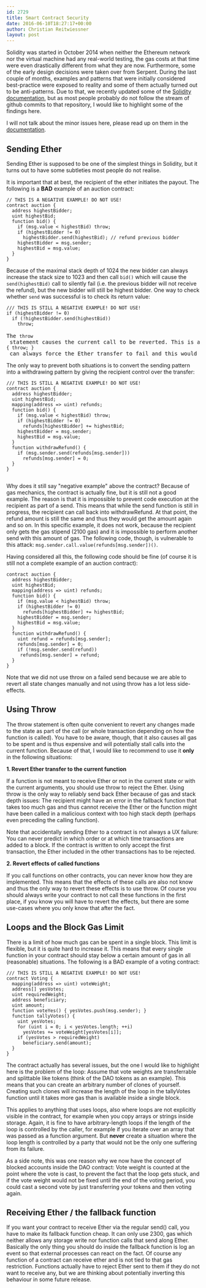 ```yaml
---
id: 2729
title: Smart Contract Security
date: 2016-06-10T18:27:17+00:00
author: Christian Reitwiessner
layout: post
---
```

Solidity was started in October 2014 when neither the Ethereum network nor the virtual machine had any real-world testing, the gas costs at that time were even drastically different from what they are now. Furthermore, some of the early design decisions were taken over from Serpent. During the last couple of months, examples and patterns that were initially considered best-practice were exposed to reality and some of them actually turned out to be anti-patterns. Due to that, we recently updated some of the <a href="https://solidity.readthedocs.org">Solidity documentation</a>, but as most people probably do not follow the stream of github commits to that repository, I would like to highlight some of the findings here.

I will not talk about the minor issues here, please read up on them in the <a href="http://solidity.readthedocs.io/en/latest/miscellaneous.html#pitfalls">documentation</a>.
<h2><strong>Sending Ether</strong></h2>
Sending Ether is supposed to be one of the simplest things in Solidity, but it turns out to have some subtleties most people do not realise.

It is important that at best, the recipient of the ether initiates the payout. The following is a <strong>BAD</strong> example of an auction contract:
<pre><code>// THIS IS A NEGATIVE EXAMPLE! DO NOT USE!
contract auction {
  address highestBidder;
  uint highestBid;
  function bid() {
    if (msg.value &lt; highestBid) throw;
    if (highestBidder != 0)
      highestBidder.send(highestBid); // refund previous bidder
    highestBidder = msg.sender;
    highestBid = msg.value;
  }
}</code></pre>
Because of the maximal stack depth of 1024 the new bidder can always increase the stack size to 1023 and then call <code>bid()</code> which will cause the <code>send(highestBid)</code> call to silently fail (i.e. the previous bidder will not receive the refund), but the new bidder will still be highest bidder. One way to check whether <code>send</code> was successful is to check its return value:
<pre><code>/// THIS IS STILL A NEGATIVE EXAMPLE! DO NOT USE!
if (highestBidder != 0)
  if (!highestBidder.send(highestBid))
    throw;</code>

The <code>throw</code> statement causes the current call to be reverted. This is a bad idea, because the recipient, e.g. by implementing the fallback function as <code>function() { throw; }</code> can always force the Ether transfer to fail and this would have the effect that nobody can overbid her.</pre>
The only way to prevent both situations is to convert the sending pattern into a withdrawing pattern by giving the recipient control over the transfer:
<pre><code>/// THIS IS STILL A NEGATIVE EXAMPLE! DO NOT USE!
contract auction {
  address highestBidder;
  uint highestBid;
  mapping(address =&gt; uint) refunds;
  function bid() {
    if (msg.value &lt; highestBid) throw;
    if (highestBidder != 0)
      refunds[highestBidder] += highestBid;
    highestBidder = msg.sender;
    highestBid = msg.value;
  }
  function withdrawRefund() {
    if (msg.sender.send(refunds[msg.sender]))
      refunds[msg.sender] = 0;
  }
}
 </code></pre>
Why does it still say "negative example" above the contract? Because of gas mechanics, the contract is actually fine, but it is still not a good example. The reason is that it is impossible to prevent code execution at the recipient as part of a send. This means that while the send function is still in progress, the recipient can call back into withdrawRefund. At that point, the refund amount is still the same and thus they would get the amount again and so on. In this specific example, it does not work, because the recipient only gets the gas stipend (2100 gas) and it is impossible to perform another send with this amount of gas. The following code, though, is vulnerable to this attack: <code>msg.sender.call.value(refunds[msg.sender])()</code>.

Having considered all this, the following code should be fine (of course it is still not a complete example of an auction contract):
<pre><code>contract auction {
  address highestBidder;
  uint highestBid;
  mapping(address =&gt; uint) refunds;
  function bid() {
    if (msg.value &lt; highestBid) throw;
    if (highestBidder != 0)
      refunds[highestBidder] += highestBid;
    highestBidder = msg.sender;
    highestBid = msg.value;
  }
  function withdrawRefund() {
    uint refund = refunds[msg.sender];
    refunds[msg.sender] = 0;
    if (!msg.sender.send(refund))
     refunds[msg.sender] = refund;
  }
}</code></pre>
Note that we did not use throw on a failed send because we are able to revert all state changes manually and not using throw has a lot less side-effects.
<h2><strong>Using Throw</strong></h2>
The throw statement is often quite convenient to revert any changes made to the state as part of the call (or whole transaction depending on how the function is called). You have to be aware, though, that it also causes all gas to be spent and is thus expensive and will potentially stall calls into the current function. Because of that, I would like to recommend to use it <strong>only</strong> in the following situations:

<strong>1. Revert Ether transfer to the current function</strong>

If a function is not meant to receive Ether or not in the current state or with the current arguments, you should use throw to reject the Ether. Using throw is the only way to reliably send back Ether because of gas and stack depth issues: The recipient might have an error in the fallback function that takes too much gas and thus cannot receive the Ether or the function might have been called in a malicious context with too high stack depth (perhaps even preceding the calling function).

Note that accidentally sending Ether to a contract is not always a UX failure: You can never predict in which order or at which time transactions are added to a block. If the contract is written to only accept the first transaction, the Ether included in the other transactions has to be rejected.

<strong>2. Revert effects of called functions</strong>

If you call functions on other contracts, you can never know how they are implemented. This means that the effects of these calls are also not know and thus the only way to revert these effects is to use throw. Of course you should always write your contract to not call these functions in the first place, if you know you will have to revert the effects, but there are some use-cases where you only know that after the fact.
<h2><strong>Loops and the Block Gas Limit</strong></h2>
There is a limit of how much gas can be spent in a single block. This limit is flexible, but it is quite hard to increase it. This means that every single function in your contract should stay below a certain amount of gas in all (reasonable) situations. The following is a BAD example of a voting contract:
<pre><code>/// THIS IS STILL A NEGATIVE EXAMPLE! DO NOT USE!
contract Voting {
  mapping(address =&gt; uint) voteWeight;
  address[] yesVotes;
  uint requiredWeight;
  address beneficiary;
  uint amount;
  function voteYes() { yesVotes.push(msg.sender); }
  function tallyVotes() {
    uint yesVotes;
    for (uint i = 0; i &lt; yesVotes.length; ++i)
      yesVotes += voteWeight[yesVotes[i]];
    if (yesVotes &gt; requiredWeight)
      beneficiary.send(amount);
  }
}</code></pre>
The contract actually has several issues, but the one I would like to highlight here is the problem of the loop: Assume that vote weights are transferrable and splittable like tokens (think of the DAO tokens as an example). This means that you can create an arbitrary number of clones of yourself. Creating such clones will increase the length of the loop in the tallyVotes function until it takes more gas than is available inside a single block.

This applies to anything that uses loops, also where loops are not explicitly visible in the contract, for example when you copy arrays or strings inside storage. Again, it is fine to have arbitrary-length loops if the length of the loop is controlled by the caller, for example if you iterate over an array that was passed as a function argument. But <strong>never</strong> create a situation where the loop length is controlled by a party that would not be the only one suffering from its failure.

As a side note, this was one reason why we now have the concept of blocked accounts inside the DAO contract: Vote weight is counted at the point where the vote is cast, to prevent the fact that the loop gets stuck, and if the vote weight would not be fixed until the end of the voting period, you could cast a second vote by just transferring your tokens and then voting again.
<h2><strong>Receiving Ether / the fallback function
</strong></h2>
If you want your contract to receive Ether via the regular send() call, you have to make its fallback function cheap. It can only use 2300, gas which neither allows any storage write nor function calls that send along Ether. Basically the only thing you should do inside the fallback function is log an event so that external processes can react on the fact. Of course any function of a contract can receive ether and is not tied to that gas restriction. Functions actually have to reject Ether sent to them if they do not want to receive any, but we are thinking about potentially inverting this behaviour in some future release.